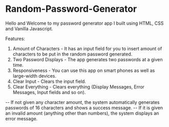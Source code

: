 # Random-Password-Generator

Hello and Welcome to my password generator app I built using HTML, CSS and Vanilla Javascript.

Features:
1. Amount of Characters - It has an input field for you to insert amount of characters to be put in the random password generated. 
2. Two Password Displays - The app generates two passwords at a given time.
3. Responsiveness - You can use this app on smart phones as well as large-width devices.
4. Clear Input - Clears the input field.
5. Clear Everything - Clears everything (Display Messages, Error Messages, Input fields and so on).

-- If not given any character amount, the system automatically generates passwords of 16 characters and shows a success message. 
-- If it is given an invalid amount (anything other than numbers), the system displays an error message. 
